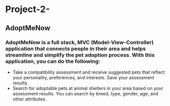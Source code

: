 # Project-2-

## AdoptMeNow
### AdoptMeNow is a full stack, MVC (Model-View-Controller) application that connects people in their area and helps streamline and simplify the pet adoption process. With this application, you can do the following:

* Take a compatibility assessment and receive suggested pets that reflect your personality, preferences, and interests.
Save your assessment results.
* Search for adoptable pets at animal shelters in your area based on your assessment results. You can search by breed, type, gender, age, and other attributes. 
